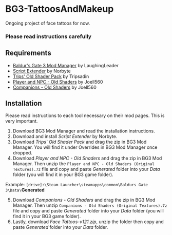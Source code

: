# BG3-TattoosAndMakeup
Ongoing project of face tattoos for now.

### Please read instructions carefully

## Requirements
- <a href="https://github.com/LaughingLeader/BG3ModManager/releases">Baldur's Gate 3 Mod Manager</a> by LaughingLeader
- <a href="https://github.com/Norbyte/bg3se/releases/tag/updater-20231028">Script Extender</a> by Norbyte
- <a href="https://www.nexusmods.com/baldursgate3/mods/4752">Trips' Old Shader Pack</a> by Tripsadin
- <a href="https://www.nexusmods.com/baldursgate3/mods/4821">Player and NPC - Old Shaders</a> by Joell560
- <a href="https://www.nexusmods.com/baldursgate3/mods/4774">Companions - Old Shaders</a> by Joell560

## Installation
Please read instructions to each tool necessary on their mod pages. This is very important.

1. Download BG3 Mod Manager and read the installation instructions.
2. Download and install *Script Extender* by Norbyte.
3. Download *Trips' Old Shader Pack* and drag the zip in BG3 Mod Manager. You will find it under Overrides in BG3 Mod Manager once dropped.
4. Download *Player and NPC - Old Shaders* and drag the zip in BG3 Mod Manager. Then unzip the `Player and NPC - Old Shaders (Original Textures).7z` file and copy and paste *Generated* folder into your *Data* folder (you will find it in your BG3 game folder).

Example:  `[drive]:\Steam Launcher\steamapps\common\Baldurs Gate 3\Data\`**Generated**

5. Download *Companions - Old Shaders* and drag the zip in BG3 Mod Manager. Then unzip `Companions - Old Shaders (Original Textures).7z` file and copy and paste *Generated* folder into your *Data* folder (you will find it in your BG3 game folder).
6. Lastly, download *Face Tattoos-v121.zip*, unzip the folder then copy and paste *Generated* folder into your *Data* folder.
